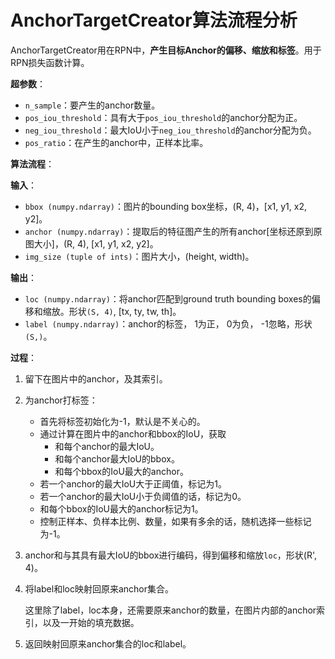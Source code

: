 # AnchorTargetCreator算法流程分析

AnchorTargetCreator用在RPN中，**产生目标Anchor的偏移、缩放和标签**。用于RPN损失函数计算。

**超参数**：

+ `n_sample`：要产生的anchor数量。
+ `pos_iou_threshold`：具有大于`pos_iou_threshold`的anchor分配为正。
+ `neg_iou_threshold`：最大IoU小于`neg_iou_threshold`的anchor分配为负。
+ `pos_ratio`：在产生的anchor中，正样本比率。



**算法流程**：

**输入**：

+ `bbox (numpy.ndarray)`：图片的bounding box坐标，(R, 4)，[x1, y1, x2, y2]。
+ `anchor (numpy.ndarray)`：提取后的特征图产生的所有anchor[坐标还原到原图大小]，(R, 4), [x1, y1, x2, y2]。
+ `img_size (tuple of ints)`：图片大小，(height, width)。

**输出**：

+ `loc (numpy.ndarray)`：将anchor匹配到ground truth bounding boxes的偏移和缩放。形状`(S, 4)`, [tx, ty, tw, th]。
+ `label (numpy.ndarray)`：anchor的标签， 1为正， 0为负， -1忽略，形状`(S,)`。

**过程**：

1. 留下在图片中的anchor，及其索引。

2. 为anchor打标签：

   + 首先将标签初始化为-1，默认是不关心的。
   + 通过计算在图片中的anchor和bbox的IoU，获取
     + 和每个anchor的最大IoU。
     + 和每个anchor最大IoU的bbox。
     + 和每个bbox的IoU最大的anchor。
   + 若一个anchor的最大IoU大于正阈值，标记为1。
   + 若一个anchor的最大IoU小于负阈值的话，标记为0。
   + 和每个bbox的IoU最大的anchor标记为1。
   + 控制正样本、负样本比例、数量，如果有多余的话，随机选择一些标记为-1。

3. anchor和与其具有最大IoU的bbox进行编码，得到偏移和缩放`loc`，形状(R', 4)。

4. 将label和loc映射回原来anchor集合。

   这里除了label，loc本身，还需要原来anchor的数量，在图片内部的anchor索引，以及一开始的填充数据。

5. 返回映射回原来anchor集合的loc和label。



